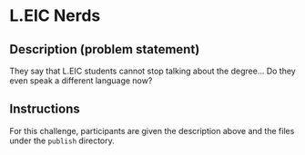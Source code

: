 # L.EIC Nerds

## Description (problem statement)

They say that L.EIC students cannot stop talking about the degree... Do they even speak a different language now?

## Instructions

For this challenge, participants are given the description above and the files under the `publish` directory.